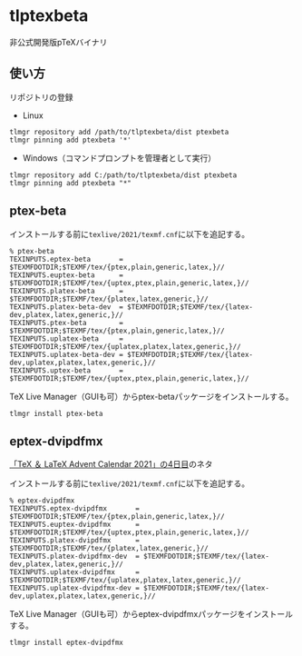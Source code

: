 # tlptexbeta

非公式開発版pTeXバイナリ

## 使い方

リポジトリの登録

* Linux
```
tlmgr repository add /path/to/tlptexbeta/dist ptexbeta
tlmgr pinning add ptexbeta '*'
```
* Windows（コマンドプロンプトを管理者として実行）
```
tlmgr repository add C:/path/to/tlptexbeta/dist ptexbeta
tlmgr pinning add ptexbeta "*"
```

## ptex-beta

インストールする前に`texlive/2021/texmf.cnf`に以下を追記する。
```
% ptex-beta
TEXINPUTS.eptex-beta       = $TEXMFDOTDIR;$TEXMF/tex/{ptex,plain,generic,latex,}//
TEXINPUTS.euptex-beta      = $TEXMFDOTDIR;$TEXMF/tex/{uptex,ptex,plain,generic,latex,}//
TEXINPUTS.platex-beta      = $TEXMFDOTDIR;$TEXMF/tex/{platex,latex,generic,}//
TEXINPUTS.platex-beta-dev  = $TEXMFDOTDIR;$TEXMF/tex/{latex-dev,platex,latex,generic,}//
TEXINPUTS.ptex-beta        = $TEXMFDOTDIR;$TEXMF/tex/{ptex,plain,generic,latex,}//
TEXINPUTS.uplatex-beta     = $TEXMFDOTDIR;$TEXMF/tex/{uplatex,platex,latex,generic,}//
TEXINPUTS.uplatex-beta-dev = $TEXMFDOTDIR;$TEXMF/tex/{latex-dev,uplatex,platex,latex,generic,}//
TEXINPUTS.uptex-beta       = $TEXMFDOTDIR;$TEXMF/tex/{uptex,ptex,plain,generic,latex,}//
```

TeX Live Manager（GUIも可）からptex-betaパッケージをインストールする。
```
tlmgr install ptex-beta
```

## eptex-dvipdfmx

[「TeX ＆ LaTeX Advent Calendar 2021」の4日目](https://gist.github.com/h20y6m/c9b65053c9e694fc5b03c4a72653c18e)のネタ

インストールする前に`texlive/2021/texmf.cnf`に以下を追記する。
```
% eptex-dvipdfmx
TEXINPUTS.eptex-dvipdfmx       = $TEXMFDOTDIR;$TEXMF/tex/{ptex,plain,generic,latex,}//
TEXINPUTS.euptex-dvipdfmx      = $TEXMFDOTDIR;$TEXMF/tex/{uptex,ptex,plain,generic,latex,}//
TEXINPUTS.platex-dvipdfmx      = $TEXMFDOTDIR;$TEXMF/tex/{platex,latex,generic,}//
TEXINPUTS.platex-dvipdfmx-dev  = $TEXMFDOTDIR;$TEXMF/tex/{latex-dev,platex,latex,generic,}//
TEXINPUTS.uplatex-dvipdfmx     = $TEXMFDOTDIR;$TEXMF/tex/{uplatex,platex,latex,generic,}//
TEXINPUTS.uplatex-dvipdfmx-dev = $TEXMFDOTDIR;$TEXMF/tex/{latex-dev,uplatex,platex,latex,generic,}//
```

TeX Live Manager（GUIも可）からeptex-dvipdfmxパッケージをインストールする。
```
tlmgr install eptex-dvipdfmx
```

